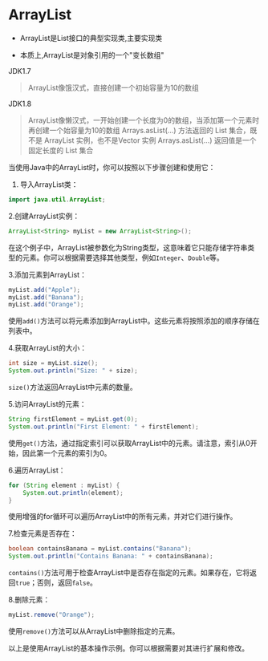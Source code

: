 # ArrayList

- ArrayList是List接口的典型实现类,主要实现类

- 本质上,ArrayList是对象引用的一个"变长数组"

JDK1.7

> ArrayList像饿汉式，直接创建一个初始容量为10的数组

JDK1.8

> ArrayList像懒汉式，一开始创建一个长度为0的数组，当添加第一个元素时再创建一个始容量为10的数组
Arrays.asList(...) 方法返回的 List 集合，既不是 ArrayList 实例，也不是Vector 实例
Arrays.asList(...) 返回值是一个固定长度的 List 集合

当使用Java中的ArrayList时，你可以按照以下步骤创建和使用它：

1. 导入ArrayList类：

```java
import java.util.ArrayList;
```

2.创建ArrayList实例：

```java
ArrayList<String> myList = new ArrayList<String>();
```

在这个例子中，ArrayList被参数化为String类型，这意味着它只能存储字符串类型的元素。你可以根据需要选择其他类型，例如`Integer`、`Double`等。

3.添加元素到ArrayList：

```java
myList.add("Apple");
myList.add("Banana");
myList.add("Orange");
```

使用`add()`方法可以将元素添加到ArrayList中。这些元素将按照添加的顺序存储在列表中。

4.获取ArrayList的大小：

```java
int size = myList.size();
System.out.println("Size: " + size);
```

`size()`方法返回ArrayList中元素的数量。

5.访问ArrayList的元素：

```java
String firstElement = myList.get(0);
System.out.println("First Element: " + firstElement);
```

使用`get()`方法，通过指定索引可以获取ArrayList中的元素。请注意，索引从0开始，因此第一个元素的索引为0。

6.遍历ArrayList：

```java
for (String element : myList) {
    System.out.println(element);
}
```

使用增强的for循环可以遍历ArrayList中的所有元素，并对它们进行操作。

7.检查元素是否存在：

```java
boolean containsBanana = myList.contains("Banana");
System.out.println("Contains Banana: " + containsBanana);
```

`contains()`方法可用于检查ArrayList中是否存在指定的元素。如果存在，它将返回`true`；否则，返回`false`。

8.删除元素：

```java
myList.remove("Orange");
```

使用`remove()`方法可以从ArrayList中删除指定的元素。

以上是使用ArrayList的基本操作示例。你可以根据需要对其进行扩展和修改。

